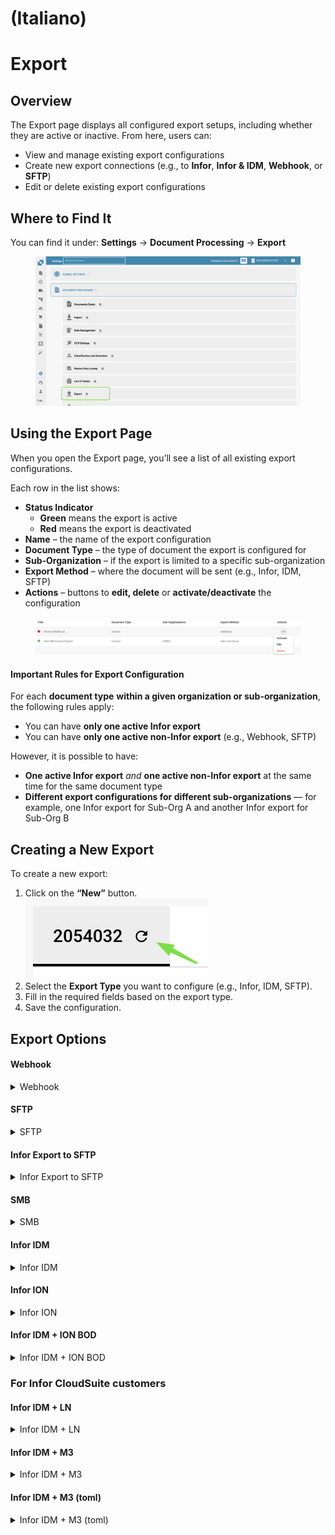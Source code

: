 
# (Italiano)

# Export

## Overview

The Export page displays all configured export setups, including whether they are active or inactive. From here, users can:

* View and manage existing export configurations
* Create new export connections (e.g., to **Infor**, **Infor & IDM**, **Webhook**, or **SFTP**)
* Edit or delete existing export configurations

## Where to Find It

You can find it under: **Settings** → **Document Processing** → **Export**

<figure><img src="../../../.gitbook/assets/image (442).png" alt=""><figcaption></figcaption></figure>

## **Using the Export Page**

When you open the Export page, you’ll see a list of all existing export configurations.

Each row in the list shows:

* **Status Indicator**
  * **Green** means the export is active
  * **Red** means the export is deactivated
* **Name** – the name of the export configuration
* **Document Type** – the type of document the export is configured for
* **Sub-Organization** – if the export is limited to a specific sub-organization
* **Export Method** – where the document will be sent (e.g., Infor, IDM, SFTP)
* **Actions** – buttons to **edit, delete** or **activate/deactivate** the configuration

<figure><img src="../../../.gitbook/assets/image (15).png" alt=""><figcaption></figcaption></figure>

#### **Important Rules for Export Configuration**

For each **document type** **within a given organization or sub-organization**, the following rules apply:

* You can have **only one active Infor export**
* You can have **only one active non-Infor export** (e.g., Webhook, SFTP)

However, it is possible to have:

* **One active Infor export** _and_ **one active non-Infor export** at the same time for the same document type
* **Different export configurations for different sub-organizations** — for example, one Infor export for Sub-Org A and another Infor export for Sub-Org B

## **Creating a New Export**

To create a new export:

1. Click on the **“New”** button.\
   ![](<../../../.gitbook/assets/image (1) (1) (1).png>)
2. Select the **Export Type** you want to configure (e.g., Infor, IDM, SFTP).
3. Fill in the required fields based on the export type.
4. Save the configuration.

## Export Options&#x20;

#### Webhook

<details>

<summary>Webhook</summary>

<figure><img src="../../../.gitbook/assets/image (15) (1).png" alt=""><figcaption></figcaption></figure>

#### **Field Descriptions**

* **Title**\
  The name of the export configuration. This will appear in the export list.
* **Sub-Organization** _(optional)_\
  A dropdown with all available sub-organizations.
  * If left empty: applies to the main organization.
  * If selected: the export will only apply to the chosen sub-organization.
* **Document Type**\
  Dropdown listing all available document types.\
  This determines which type of document this export configuration applies to.
* **Export URL** \
  The destination URL where the document should be exported.

</details>

#### SFTP

<details>

<summary>SFTP</summary>

<figure><img src="../../../.gitbook/assets/image (16).png" alt=""><figcaption></figcaption></figure>

**Field Descriptions**

* **Title**\
  The name of the export configuration. This will appear in the export list.
* **Sub-Organization** _(optional)_\
  A dropdown with all available sub-organizations.
  * If left empty: applies to the main organization.
  * If selected: the export will only apply to the chosen sub-organization.
* **Document Type**\
  Dropdown listing all available document types.\
  This determines which type of document this export configuration applies to.

- **Username**\
  The username used to authenticate against the SFTP server.
- **Password**\
  The corresponding password for the SFTP account. Ensure the account has write access to the specified folder.
- **Server URL**\
  The hostname or IP address of the target SFTP server.
- **Port**\
  The port used to connect to the SFTP server.
- **Folder**\
  The path on the SFTP server where documents should be uploaded (e.g., `/incoming/invoices/`).\
  Must exist and be writable.
-   **XSLT File (Optional)**

    The **XSLT file** allows for transformation of the default DocBits export format.

    * **When to use:**\
      Only if the receiving system requires a different structure or specific formatting that differs from the DocBits default.
    * **Leave it empty** if the default export format meets the requirements.

</details>

#### Infor Export to SFTP

<details>

<summary>Infor Export to SFTP</summary>

<figure><img src="../../../.gitbook/assets/image (5) (1).png" alt=""><figcaption></figcaption></figure>

**Field Descriptions**

* **Title**\
  The name of the export configuration. This will appear in the export list.
* **Sub-Organization** _(optional)_\
  A dropdown with all available sub-organizations.
  * If left empty: applies to the main organization.
  * If selected: the export will only apply to the chosen sub-organization.
* **Document Type**\
  Dropdown listing all available document types.\
  This determines which type of document this export configuration applies to.

- **IDM Mapping File**\
  Select a mapping file from the file manager.\
  [Need help creating one? View the IDM Mapping Guide](../../../infor-integration-and-configuration/exporting-to-infor/creating-an-idm-mapping-file.md)
- **BOD Mapping File**\
  Select a mapping file from the file manager.\
  [Need help creating one? View the BOD Mapping Guide](../../../infor-integration-and-configuration/exporting-to-infor/creating-a-bod-mapping-file.md)
- **Folder**\
  The path on the SFTP server where documents should be uploaded (e.g., `/incoming/invoices/`).\
  Must exist and be writable.

</details>

#### **SMB**

<details>

<summary>SMB</summary>

<figure><img src="../../../.gitbook/assets/image (6) (1).png" alt=""><figcaption></figcaption></figure>

#### **Field Descriptions**

* **Title**\
  The name of the export configuration. This will appear in the export list.
* **Sub-Organization** _(optional)_\
  A dropdown with all available sub-organizations.
  * If left empty: applies to the main organization.
  * If selected: the export will only apply to the chosen sub-organization.
* **Document Type**\
  Dropdown listing all available document types.\
  This determines which type of document this export configuration applies to.

- **Username**\
  The username used to connect to the SMB share.
- **Password**\
  The corresponding password for SMB authentication.
- **Server URL**\
  The address of the SMB server.
- **Port**\
  Port number used to access the SMB share.
- **Folder**\
  The folder path within the SMB share where documents should be saved(e.g., `/incoming/invoices/`).\
  Must exist and be writable.
-   **JPL Mapping File (Optional)**

    The **JPL file** is used to define a transformation of the exported data before it is written to the SMB share.

    * **When to use:**\
      Only when the exported document data needs to be adjusted to match external formatting or system expectations.
    * **Leave it empty** if no transformation is necessary.

</details>

#### **Infor IDM**&#x20;

<details>

<summary>Infor IDM </summary>

<figure><img src="../../../.gitbook/assets/image (13) (1).png" alt=""><figcaption></figcaption></figure>

#### **Field Descriptions**

* **Title**\
  The name of the export configuration. This will appear in the export list.
* **Sub-Organization** _(optional)_\
  A dropdown with all available sub-organizations.
  * If left empty: applies to the main organization.
  * If selected: the export will only apply to the chosen sub-organization.
* **Document Type**\
  Dropdown listing all available document types.\
  This determines which type of document this export configuration applies to.

- **ION Mapping File**\
  Select a mapping file from the file manager.
- **IDM Mapping File**\
  Select a mapping file from the file manager.\
  [Need help creating one? View the IDM Mapping Guide](../../../infor-integration-and-configuration/exporting-to-infor/creating-an-idm-mapping-file.md)
- **Cloud / On-Prem Toggle**\
  A switch to indicate the Infor deployment type:
  * **Cloud**: Select this if  Infor CloudSuite customer.
  * **On-Prem**: Select this if Infor is self-hosted.

</details>

#### **Infor ION**

<details>

<summary>Infor ION</summary>

<figure><img src="../../../.gitbook/assets/image (11) (1).png" alt=""><figcaption></figcaption></figure>

#### **Field Descriptions**

* **Title**\
  The name of the export configuration. This will appear in the export list.
* **Sub-Organization** _(optional)_\
  A dropdown with all available sub-organizations.
  * If left empty: applies to the main organization.
  * If selected: the export will only apply to the chosen sub-organization.
* **Document Type**\
  Dropdown listing all available document types.\
  This determines which type of document this export configuration applies to.

- **ION Mapping File**\
  Select a mapping file from the file manager.
- **BOD Mapping File**\
  Select a mapping file from the file manager.\
  [Need help creating one? View the BOD Mapping Guide](../../../infor-integration-and-configuration/exporting-to-infor/creating-a-bod-mapping-file.md)
- **Cloud / On-Prem Toggle**\
  A switch to indicate the Infor deployment type:
  * **Cloud**: Select this if  Infor CloudSuite customer.
  * **On-Prem**: Select this if Infor is self-hosted.

</details>

#### Infor IDM + ION BOD

<details>

<summary>Infor IDM + ION BOD</summary>

<figure><img src="../../../.gitbook/assets/image (9) (1).png" alt=""><figcaption></figcaption></figure>

#### **Field Descriptions**

* **Title**\
  The name of the export configuration. This will appear in the export list.
* **Sub-Organization** _(optional)_\
  A dropdown with all available sub-organizations.
  * If left empty: applies to the main organization.
  * If selected: the export will only apply to the chosen sub-organization.
* **Document Type**\
  Dropdown listing all available document types.\
  This determines which type of document this export configuration applies to.

- **ION Mapping File**\
  Select a mapping file from the file manager.
- **IDM Mapping File**\
  Select a mapping file from the file manager.\
  [Need help creating one? View the IDM Mapping Guide](../../../infor-integration-and-configuration/exporting-to-infor/creating-an-idm-mapping-file.md)
- **BOD Mapping File**\
  Select a mapping file from the file manager.\
  [Need help creating one? View the BOD Mapping Guide](../../../infor-integration-and-configuration/exporting-to-infor/creating-a-bod-mapping-file.md)
- **Cloud / On-Prem Toggle**\
  A switch to indicate the Infor deployment type:
  * **Cloud**: Select this if  Infor CloudSuite customer.
  * **On-Prem**: Select this if Infor is self-hosted.

</details>

### For Infor CloudSuite customers

#### Infor IDM + LN&#x20;

<details>

<summary>Infor IDM + LN </summary>

<figure><img src="../../../.gitbook/assets/image (17).png" alt=""><figcaption></figcaption></figure>

#### **Field Descriptions**

* **Title**\
  The name of the export configuration. This will appear in the export list.
* **Sub-Organization** _(optional)_\
  A dropdown with all available sub-organizations.
  * If left empty: applies to the main organization.
  * If selected: the export will only apply to the chosen sub-organization.
* **Document Type**\
  Dropdown listing all available document types.\
  This determines which type of document this export configuration applies to.

- **ION Mapping File**\
  Select a mapping file from the file manager.
- **IDM Mapping File**\
  Select a mapping file from the file manager.\
  [Need help creating one? View the IDM Mapping Guide](../../../infor-integration-and-configuration/exporting-to-infor/creating-an-idm-mapping-file.md)

* **LN Mapping File**\
  Select a mapping file from the file manager.\
  [Need help creating one? View the LN Mapping Example](../../../infor-integration-and-configuration/exporting-to-infor/ln/example-export-ln/)&#x20;

</details>

#### Infor IDM + M3&#x20;

<details>

<summary>Infor IDM + M3 </summary>

<figure><img src="../../../.gitbook/assets/image (18).png" alt=""><figcaption></figcaption></figure>

#### **Field Descriptions**

* **Title**\
  The name of the export configuration. This will appear in the export list.
* **Sub-Organization** _(optional)_\
  A dropdown with all available sub-organizations.
  * If left empty: applies to the main organization.
  * If selected: the export will only apply to the chosen sub-organization.
* **Document Type**\
  Dropdown listing all available document types.\
  This determines which type of document this export configuration applies to.

- **ION Mapping File**\
  Select a mapping file from the file manager.
- **IDM Mapping File**\
  Select a mapping file from the file manager.\
  [Need help creating one? View the IDM Mapping Guide](../../../infor-integration-and-configuration/exporting-to-infor/creating-an-idm-mapping-file.md)
- **M3 Mapping File**\
  Select a mapping file from the file manager.\
  [Need help creating one? View the M3 Mapping Example](../../../infor-integration-and-configuration/exporting-to-infor/m3/example-export-m3.md)&#x20;

</details>

#### Infor IDM + M3 (toml)

<details>

<summary>Infor IDM + M3 (toml)</summary>

<figure><img src="../../../.gitbook/assets/image (19).png" alt=""><figcaption></figcaption></figure>

#### **Field Descriptions**

* **Title**\
  The name of the export configuration. This will appear in the export list.
* **Sub-Organization** _(optional)_\
  A dropdown with all available sub-organizations.
  * If left empty: applies to the main organization.
  * If selected: the export will only apply to the chosen sub-organization.
* **Document Type**\
  Dropdown listing all available document types.\
  This determines which type of document this export configuration applies to.

- **ION Mapping File**\
  Select a mapping file from the file manager.
- **IDM Mapping File**\
  Select a mapping file from the file manager.\
  [Need help creating one? View the IDM Mapping Guide](../../../infor-integration-and-configuration/exporting-to-infor/creating-an-idm-mapping-file.md)
- **M3 toml Mapping File**\
  Select a mapping file from the file manager or use the select Toml option to use a toml created with the rule manager. \
  [Need help creating one? View the Rule Manager Guide](rule-manager/)

</details>

